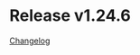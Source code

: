 # Release v1.24.6
[Changelog](https://docs.otc-service.com/releasenotes/terraform-provider-opentelekomcloud/current.html#v1-24-6)